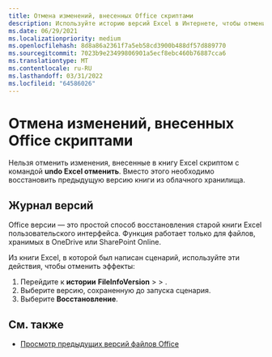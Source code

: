 ```yaml
---
title: Отмена изменений, внесенных Office скриптами
description: Используйте историю версий Excel в Интернете, чтобы отменить изменения, внесенные при запуске сценария.
ms.date: 06/29/2021
ms.localizationpriority: medium
ms.openlocfilehash: 8d8a86a2361f7a5eb58cd3900b488df57d889770
ms.sourcegitcommit: 7023b9e23499806901a5ecf8ebc460b76887cca6
ms.translationtype: MT
ms.contentlocale: ru-RU
ms.lasthandoff: 03/31/2022
ms.locfileid: "64586026"
---
```

# <a name="undo-the-changes-made-by-office-scripts"></a>Отмена изменений, внесенных Office скриптами

Нельзя отменить изменения, внесенные в книгу Excel скриптом с командой **undo Excel отменить**. Вместо этого необходимо восстановить предыдущую версию книги из облачного хранилища.

## <a name="version-history"></a>Журнал версий

Office версии — это простой способ восстановления старой книги Excel пользовательского интерфейса. Функция работает только для файлов, хранимых в OneDrive или SharePoint Online.

Из книги Excel, в которой был написан сценарий, используйте эти действия, чтобы отменить эффекты:

1. Перейдите к **истории** **FileInfoVersion** >  > .
2. Выберите версию, сохраненную до запуска сценария.
3. Выберите **Восстановление**.

## <a name="see-also"></a>См. также

- [Просмотр предыдущих версий файлов Office](https://support.office.com/article/View-previous-versions-of-Office-files-5c1e076f-a9c9-41b8-8ace-f77b9642e2c2#ID0EABBAAA=Web)
